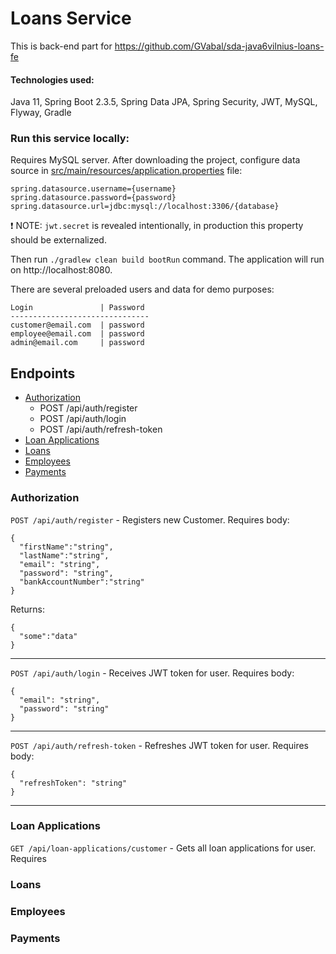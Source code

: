 # Loans Service

This is back-end part for https://github.com/GVabal/sda-java6vilnius-loans-fe

#### Technologies used:

Java 11, Spring Boot 2.3.5, Spring Data JPA, Spring Security, JWT, MySQL, Flyway, Gradle

### Run this service locally:

Requires MySQL server. After downloading the project, configure data source in <a href="https://github.com/GVabal/sda-java6vilnius-loans-be/blob/master/src/main/resources/application.properties">src/main/resources/application.properties</a> file:
```
spring.datasource.username={username}
spring.datasource.password={password}
spring.datasource.url=jdbc:mysql://localhost:3306/{database}
```

:exclamation: NOTE: `jwt.secret` is revealed intentionally, in production this property should be externalized.

Then run `./gradlew clean build bootRun` command. The application will run on http://localhost:8080.

There are several preloaded users and data for demo purposes:

```
Login               | Password
-------------------------------
customer@email.com  | password
employee@email.com  | password
admin@email.com     | password
```

## Endpoints
* [Authorization](#authorization)
  * POST /api/auth/register
  * POST /api/auth/login
  * POST /api/auth/refresh-token
* [Loan Applications](#loan-applications)
* [Loans](#loans)
* [Employees](#employees)
* [Payments](#payments)


### Authorization
`POST /api/auth/register` - Registers new Customer. Requires body: 
```
{
  "firstName":"string",
  "lastName":"string",
  "email": "string",
  "password": "string",
  "bankAccountNumber":"string"
}
```
Returns:
```
{
  "some":"data"
}
```

----
`POST /api/auth/login` - Receives JWT token for user. Requires body: 
```
{
  "email": "string",
  "password": "string"
}
```
----
`POST /api/auth/refresh-token` - Refreshes JWT token for user. Requires body: 
```
{
  "refreshToken": "string"
}
```
----
### Loan Applications
`GET /api/loan-applications/customer` - Gets all loan applications for user. Requires 
### Loans
### Employees
### Payments
